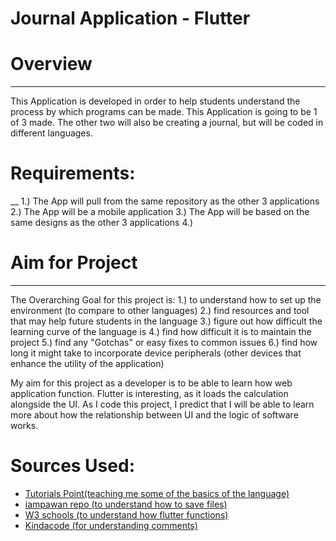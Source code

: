 # **Journal Application - Flutter**

# Overview
___
This Application is developed in order to help students understand the process by which programs can be made.
This Application is going to be 1 of 3 made. The other two will also be creating a journal, but will be coded in different languages. 

# Requirements:
__
1.) The App will pull from the same repository as the other 3 applications
2.) The App will be a mobile application
3.) The App will be based on the same designs as the other 3 applications
4.) 

# Aim for Project
___
The Overarching Goal for this project is:
1.) to understand how to set up the environment (to compare to other languages)
2.) find resources and tool that may help future students in the language
3.) figure out how difficult the learning curve of the language is
4.) find how difficult it is to maintain the project
5.) find any "Gotchas" or easy fixes to common issues
6.) find how long it might take to incorporate device peripherals (other devices that enhance the utility of the application)

My aim for this project as a developer is to be able to learn how web application function. Flutter is interesting, as it loads the calculation alongside the UI. As I code this project, I predict that I will be able to learn more about how the relationship between UI and the logic of software works. 



# Sources Used:

- [Tutorials Point(teaching me some of the basics of the language)](https://www.tutorialspoint.com/flutter/flutter_creating_simple_application_in_android_studio.htm)
- [iampawan repo (to understand how to save files)](https://github.com/iampawan/FlutterExampleApps/blob/master/main.dart)
- [W3 schools (to understand how flutter functions)](https://www.w3schools.blog/which-one-is-better-kotlin-vs-flutter)
- [Kindacode (for understanding comments)](https://www.kindacode.com/article/how-to-make-comments-in-flutter-dart/)
